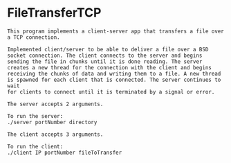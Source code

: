 # FileTransferTCP

	This program implements a client-server app that transfers a file over a TCP connection.

    Implemented client/server to be able to deliver a file over a BSD
    socket connection. The client connects to the server and begins
    sending the file in chunks until it is done reading. The server
    creates a new thread for the connection with the client and begins
    receiving the chunks of data and writing them to a file. A new thread
    is spawned for each client that is connected. The server continues to wait
    for clients to connect until it is terminated by a signal or error.
	
	The server accepts 2 arguments.
	
	To run the server:
	./server portNumber directory
	
	The client accepts 3 arguments.
	
	To run the client:
	./client IP portNumber fileToTransfer